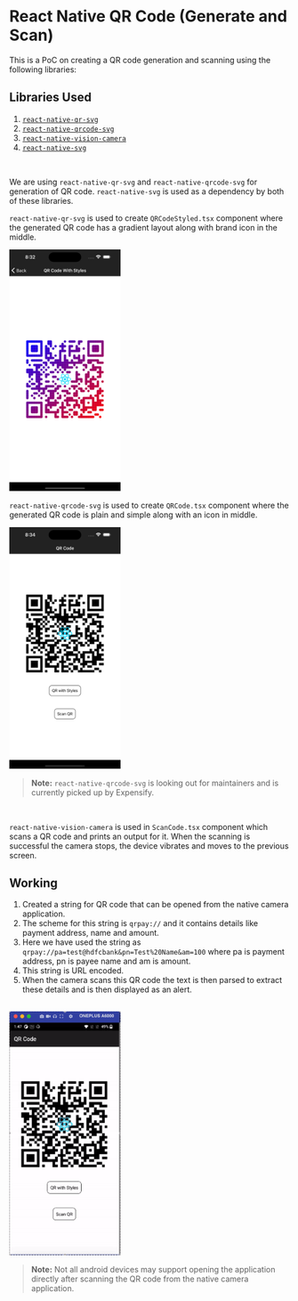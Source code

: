 # React Native QR Code (Generate and Scan)

This is a PoC on creating a QR code generation and scanning using the following libraries:

## Libraries Used

1. [`react-native-qr-svg`](https://github.com/exzos28/react-native-qr-svg)
2. [`react-native-qrcode-svg`](https://github.com/Expensify/react-native-qrcode-svg)
3. [`react-native-vision-camera`](https://react-native-vision-camera.com/)
4. [`react-native-svg`](https://github.com/react-native-community/react-native-svg)

<br>

We are using `react-native-qr-svg` and `react-native-qrcode-svg` for generation of QR code. `react-native-svg` is used as a dependency by both of these libraries.

`react-native-qr-svg` is used to create `QRCodeStyled.tsx` component where the generated QR code has a gradient layout along with brand icon in the middle.

<img src="./screenshots/screen1.png" style="width:200px;">

<br>

`react-native-qrcode-svg` is used to create `QRCode.tsx` component where the generated QR code is plain and simple along with an icon in middle.

<img src="./screenshots/screen2.png" style="width:200px;">

<br>

> **Note:** `react-native-qrcode-svg` is looking out for maintainers and is currently picked up by Expensify.

<br>

`react-native-vision-camera` is used in `ScanCode.tsx` component which scans a QR code and prints an output for it. When the scanning is successful the camera stops, the device vibrates and moves to the previous screen.

## Working

1. Created a string for QR code that can be opened from the native camera application.
2. The scheme for this string is `qrpay://` and it contains details like payment address, name and amount.
3. Here we have used the string as `qrpay://pa=test@hdfcbank&pn=Test%20Name&am=100` where pa is payment address, pn is payee name and am is amount.
4. This string is URL encoded.
5. When the camera scans this QR code the text is then parsed to extract these details and is then displayed as an alert.

<br>

<img src='./screenshots/working.gif' style="width:200px;">

<br>

> **Note:** Not all android devices may support opening the application directly after scanning the QR code from the native camera application.
